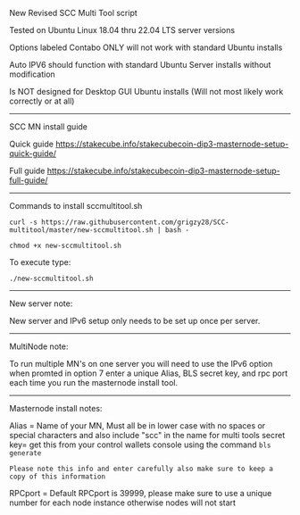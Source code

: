 New Revised SCC Multi Tool script

Tested on Ubuntu Linux 18.04 thru 22.04 LTS server versions

Options labeled Contabo ONLY will not work with standard Ubuntu installs

Auto IPV6 should function with standard Ubuntu Server installs without modification

Is NOT designed for Desktop GUI Ubuntu installs (Will not most likely work correctly or at all)

-----------------------------------------------------------------------------------------------

SCC MN install guide

Quick guide
https://stakecube.info/stakecubecoin-dip3-masternode-setup-quick-guide/

Full guide
https://stakecube.info/stakecubecoin-dip3-masternode-setup-full-guide/


-----------------------------------------------------------------------------------------------

Commands to install sccmultitool.sh

```
curl -s https://raw.githubusercontent.com/grigzy28/SCC-multitool/master/new-sccmultitool.sh | bash -
```

```
chmod +x new-sccmultitool.sh
```

To execute type:

```
./new-sccmultitool.sh
```

-----------------------------------------------------------------------------------------------


New server note:

New server and IPv6 setup only needs to be set up once per server.

-----------------------------------------------------------------------------------------------


MultiNode note:

To run multiple MN's on one server you will need to use the IPv6 option when promted in option 7 enter a unique Alias, BLS secret key, and rpc port each time you run the masternode install tool.

-----------------------------------------------------------------------------------------------


Masternode install notes:

Alias = Name of your MN, Must all be in lower case with no spaces or special characters and also include "scc" in the name for multi tools
secret key= get this from your control wallets console using the command `bls generate`

`Please note this info and enter carefully also make sure to keep a copy of this information`

RPCport = Default RPCport is 39999, please make sure to use a unique number for each node instance otherwise nodes will not start
